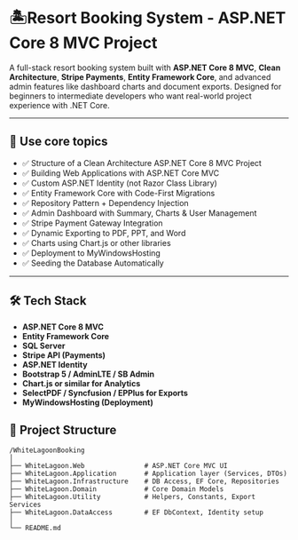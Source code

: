 # 🏝️Resort Booking System - ASP.NET Core 8 MVC Project

A full-stack resort booking system built with **ASP.NET Core 8 MVC**, **Clean Architecture**, **Stripe Payments**, **Entity Framework Core**, and advanced admin features like dashboard charts and document exports. Designed for beginners to intermediate developers who want real-world project experience with .NET Core.

---

## 🚀 Use core topics

- ✅ Structure of a Clean Architecture ASP.NET Core 8 MVC Project
- ✅ Building Web Applications with ASP.NET Core MVC
- ✅ Custom ASP.NET Identity (not Razor Class Library)
- ✅ Entity Framework Core with Code-First Migrations
- ✅ Repository Pattern + Dependency Injection
- ✅ Admin Dashboard with Summary, Charts & User Management
- ✅ Stripe Payment Gateway Integration
- ✅ Dynamic Exporting to PDF, PPT, and Word
- ✅ Charts using Chart.js or other libraries
- ✅ Deployment to MyWindowsHosting
- ✅ Seeding the Database Automatically

---

## 🛠️ Tech Stack

- **ASP.NET Core 8 MVC**
- **Entity Framework Core**
- **SQL Server**
- **Stripe API (Payments)**
- **ASP.NET Identity**
- **Bootstrap 5 / AdminLTE / SB Admin**
- **Chart.js or similar for Analytics**
- **SelectPDF / Syncfusion / EPPlus for Exports**
- **MyWindowsHosting (Deployment)**


## 📁 Project Structure

```text
/WhiteLagoonBooking
│
├── WhiteLagoon.Web               # ASP.NET Core MVC UI
├── WhiteLagoon.Application       # Application layer (Services, DTOs)
├── WhiteLagoon.Infrastructure    # DB Access, EF Core, Repositories
├── WhiteLagoon.Domain            # Core Domain Models
├── WhiteLagoon.Utility           # Helpers, Constants, Export Services
├── WhiteLagoon.DataAccess        # EF DbContext, Identity setup
│
└── README.md


